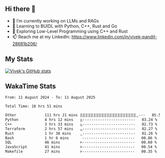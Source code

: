 ## Hi there 👋

- 🔭 I’m currently working on LLMs and RAGs
- 🌱 Learning to BUIDL with Python, C++, Rust and Go 
- 🤔 Exploring Low-Level Programming using C++ and Rust 
- 📫 Reach me at my LinkedIn: https://www.linkedin.com/in/vivek-pandit-28681b206/

## My Stats
[![Vivek's GitHub stats](https://github-readme-stats.vercel.app/api?username=ipanditi&show_icons=true&theme=dark)](https://ipanditi.github.io/)

## WakaTime Stats
<!--START_SECTION:waka-->

```txt
From: 11 August 2024 - To: 11 August 2025

Total Time: 18 hrs 51 mins

Other             111 hrs 21 mins ⣿⣿⣿⣿⣿⣿⣿⣿⣿⣿⣿⣿⣿⣿⣿⣿⣿⣿⣿⣿⣿⣀---   85.51 %
Python            4 hrs 12 mins   ⣶------------------------   03.24 %
C++               3 hrs 33 mins   ⣦------------------------   02.73 %
Terraform         2 hrs 57 mins   ⣤------------------------   02.27 %
Rust              1 hr 38 mins    ⣀------------------------   01.26 %
Bash              1 hr 6 mins      ------------------------   00.86 %
SQL               46 mins         >------------------------   00.60 %
JavaScript        41 mins         >------------------------   00.54 %
Makefile          27 mins         >------------------------   00.35 %
```

<!--END_SECTION:waka-->


